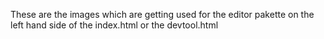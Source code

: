 These are the images which are getting used for the editor pakette on the left hand side of the index.html or the devtool.html
